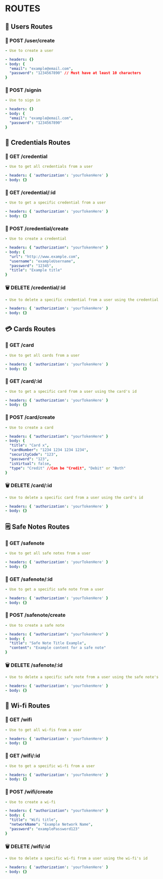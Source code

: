 # ROUTES

## 👤 Users Routes

### 📮 POST /user/create

```yml
- Use to create a user

- headers: {}
- body: {
  "email": "example@email.com",
  "password": "1234567890" // Must have at least 10 characters
}
```

### 📮 POST /signin

```yml
- Use to sign in

- headers: {}
- body: {
  "email": "example@email.com",
  "password": "1234567890"
}
```

## 🪪 Credentials Routes

### 🔎 GET /credential

```yml
- Use to get all credentials from a user

- headers: { 'authorization': 'yourTokenHere' }
- body: {}
```

### 🔎 GET /credential/:id

```yml
- Use to get a specific credential from a user

- headers: { 'authorization': 'yourTokenHere' }
- body: {}
```

### 📮 POST /credential/create

```yml
- Use to create a credential

- headers: { "authorization": "yourTokenHere" }
- body: {
  "url": "http://www.example.com",
  "username": "exampleUsername",
  "password": "12345",
  "title": "Example title"
}
```

### 🗑️ DELETE /credential/:id

```yml
- Use to delete a specific credential from a user using the credential's id

- headers: { 'authorization': 'yourTokenHere' }
- body: {}
```

## 💳 Cards Routes

### 🔎 GET /card

```yml
- Use to get all cards from a user

- headers: { 'authorization': 'yourTokenHere' }
- body: {}
```

### 🔎 GET /card/:id

```yml
- Use to get a specific card from a user using the card's id

- headers: { 'authorization': 'yourTokenHere' }
- body: {}
```

### 📮 POST /card/create

```yml
- Use to create a card

- headers: { "authorization": "yourTokenHere" }
- body: {
  "title": "Card x",
  "cardNumber": "1234 1234 1234 1234",
  "securityCode": "123",
  "password": "123",
  "isVirtual": false,
  "type": "Credit" //Can be "Credit", "Debit" or "Both"
}
```

### 🗑️ DELETE /card/:id

```yml
- Use to delete a specific card from a user using the card's id

- headers: { 'authorization': 'yourTokenHere' }
- body: {}
```

## 🗒️ Safe Notes Routes

### 🔎 GET /safenote

```yml
- Use to get all safe notes from a user

- headers: { 'authorization': 'yourTokenHere' }
- body: {}
```

### 🔎 GET /safenote/:id

```yml
- Use to get a specific safe note from a user

- headers: { 'authorization': 'yourTokenHere' }
- body: {}
```

### 📮 POST /safenote/create

```yml
- Use to create a safe note

- headers: { "authorization": "yourTokenHere" }
- body: {
  "title": "Safe Note Title Example",
  "content": "Example content for a safe note"
}
```

### 🗑️ DELETE /safenote/:id

```yml
- Use to delete a specific safe note from a user using the safe note's id

- headers: { 'authorization': 'yourTokenHere' }
- body: {}
```

## 📶 Wi-fi Routes

### 🔎 GET /wifi

```yml
- Use to get all wi-fis from a user

- headers: { 'authorization': 'yourTokenHere' }
- body: {}
```

### 🔎 GET /wifi/:id

```yml
- Use to get a specific wi-fi from a user

- headers: { 'authorization': 'yourTokenHere' }
- body: {}
```

### 📮 POST /wifi/create

```yml
- Use to create a wi-fi

- headers: { "authorization": "yourTokenHere" }
- body: {
  "title": "Wifi title",
  "networkName": "Example Network Name",
  "password": "examplePassword123"
}
```

### 🗑️ DELETE /wifi/:id

```yml
- Use to delete a specific wi-fi from a user using the wi-fi's id

- headers: { 'authorization': 'yourTokenHere' }
- body: {}
```

